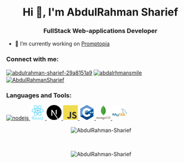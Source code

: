 <h1 align="center">Hi 👋, I'm AbdulRahman Sharief</h1>
<h3 align="center">FullStack Web-applications Developer</h3>

- 🔭 I’m currently working on [Promptopia](https://promptopia-theta-gules.vercel.app/)

<h3 align="left">Connect with me:</h3>
<p align="left">
<a href="https://www.linkedin.com/in/abdulrahman-sharief-29a8151a9/" target="blank"><img align="center" src="https://raw.githubusercontent.com/rahuldkjain/github-profile-readme-generator/master/src/images/icons/Social/linked-in-alt.svg" alt="abdulrahman-sharief-29a8151a9" height="30" width="40" /></a>
<a href="https://www.facebook.com/abdalrhmansmile?mibextid=ZbWKwL" target="blank"><img align="center" src="https://raw.githubusercontent.com/rahuldkjain/github-profile-readme-generator/master/src/images/icons/Social/facebook.svg" alt="abdalrhmansmile" height="30" width="40" /></a>
  <a href="https://t.me/AbdulRahmanSharief" target="blank"><img align="center" src="https://upload.wikimedia.org/wikipedia/commons/8/82/Telegram_logo.svg" alt="AbdulRahmanSharief" height="30" width="40" /></a>
</p>
</p>

<h3 align="left">Languages and Tools:</h3>
<p align="left"> <a href="https://nodejs.org/en" target="_blank" rel="noreferrer"> <img src="https://upload.wikimedia.org/wikipedia/commons/d/d9/Node.js_logo.svg" alt="nodejs" width="40" height="40"/> </a> 
  <a href="https://react.dev/" target="_blank" rel="noreferrer"> <img src="https://github.com/devicons/devicon/blob/master/icons/react/react-original-wordmark.svg" alt="react" width="40" height="40"/> </a> 
  <a href="https://nextjs.org/" target="_blank" rel="noreferrer"> <img src="https://github.com/devicons/devicon/blob/master/icons/nextjs/nextjs-original.svg" alt="nextjs" width="40" height="40"/> </a> 
  <a href="https://www.javascript.com/" target="_blank" rel="noreferrer"> <img src="https://github.com/devicons/devicon/blob/master/icons/javascript/javascript-original.svg" alt="javaScript" width="40" height="40"/> </a><a href="https://cplusplus.com/" target="_blank" rel="noreferrer"> <img src="https://github.com/devicons/devicon/blob/master/icons/cplusplus/cplusplus-original.svg" alt="cpp" width="40" height="40"/> </a> <a href="https://www.mongodb.com/" target="_blank" rel="noreferrer"> <img src="https://github.com/devicons/devicon/blob/master/icons/mongodb/mongodb-original-wordmark.svg" alt="mongoDB" width="40" height="40"/> </a> <a href="https://www.mysql.com/" target="_blank" rel="noreferrer"> <img src="https://github.com/devicons/devicon/blob/master/icons/mysql/mysql-original-wordmark.svg" alt="mysql" width="40" height="40"/> </a> </p>


<p align="center">
&nbsp;<img align="center" src="https://github-readme-stats.vercel.app/api/top-langs?username=AbdulRahman-Sharief&show_icons=true&theme=dark&title_color=6493e0&bg_color=1A1B27&text_color=8788b0&hide_border=false&locale=en&layout=compact" alt="AbdulRahman-Sharief" />
</p>

<br/>
<p align="center">
&nbsp;<img align="center" src="https://github-readme-stats.vercel.app/api?username=AbdulRahman-Sharief&show_icons=true&theme=dark&title_color=6493e0&bg_color=1A1B27&text_color=8788b0&hide_border=false&locale=en&layout=compact" alt="AbdulRahman-Sharief" />
</p>


